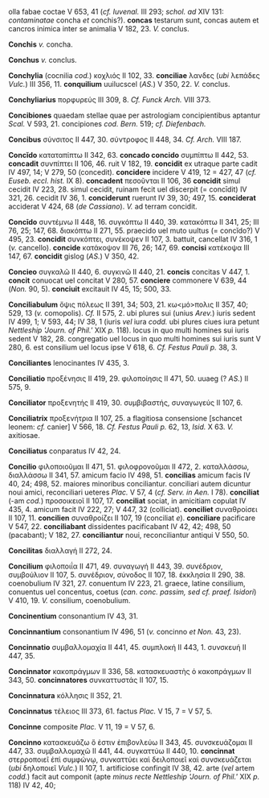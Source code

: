 olla fabae coctae V 653, 41 (*cf. Iuvenal.* III 293; *schol. ad* XIV
131: *contaminatae* concha *et* conchis?). **concas** testarum sunt,
concas autem et cancros inimica inter se animalia V 182, 23. *V.*
conclus.

**Conchis** *v.* concha.

**Conchus** *v.* conclus.

**Conchylia** (cocnilia *cod.*) κοχλιός II 102, 33. **conciliae** λανδες
(*ubi* λεπάδες *Vulc.*) III 356, 11. **conquilium** uuilucscel (*AS.*) V
350, 22. *V.* conclus.

**Conchyliarius** πορφυρεύς III 309, 8. *Cf. Funck Arch.* VIII 373.

**Concibiones** quaedam stellae quae per astrologiam concipientibus
aptantur *Scal.* V 593, 21. concipiones *cod. Bern.* 519; *cf.
Diefenbach.*

**Concibus** σύνσιτος II 447, 30. σύντροφος II 448, 34. *Cf. Arch.* VIII
187.

**Concĭdo** καταταπίπτω II 342, 63. **concado concido** συμπίπτω II 442,
53. **concadit** συνπίπτει II 106, 46. ruit V 182, 19. **concidit** ex
utraque parte cadit IV 497, 14; V 279, 50 (concedit). **concidere**
incidere V 419, 12 = 427, 47 (*cf. Euseb. eccl. hist.* IX 8).
**concadent** πεσοῦνται II 106, 36 **concidit** simul cecidit IV 223,
28. simul cecidit, ruinam fecit uel discerpit (= concīdit) IV 321, 26.
cecidit IV 36, 1. **conciderunt** ruerunt IV 39, 30; 497, 15.
**conciderat** acciderat V 424, 68 (*de Cassiano*). *V.* ad terram
concidit.

**Concīdo** συντέμνω II 448, 16. συγκόπτω II 440, 39. κατακόπτω II 341,
25; III 76, 25; 147, 68. διακόπτω II 271, 55. praecido uel muto uultus
(= concĭdo?) V 495, 23. **concidit** συνκόπτει, συνέκοψεν II 107, 3.
battuit, cancellat IV 316, 1 (*v.* cancello). **concide** κατάκοψον III
76, 26; 147, 69. **concisi** κατέκοψα III 147, 67. **concidit** gislog
(*AS.*) V 350, 42.

**Concieo** συγκαλῶ II 440, 6. συγκινῶ II 440, 21. **concis** concitas V
447, 1. **concit** conuocat uel concitat V 280, 57. **conciere**
commonere V 639, 44 (*Non.* 90, 5). **conciuit** excitauit IV 45, 15;
500, 33.

**Conciliabulum** ὄψις πόλεως II 391, 34; 503, 21. κω\<μό\>πολις II 357,
40; 529, 13 (*v.* comopolis). *Cf.* II 575, 2. ubi plures sui (unius
*Arev.*) iuris sedent IV 499, 1; V 593, 44; IV 38, 1 (iuris *vel* iura
*codd.* ubi plures ciues iura petunt *Nettle­ship 'Journ. of Phil.'* XIX
*p.* 118). locus in quo multi homines sui iuris sedent V 182, 28.
congregatio uel locus in quo multi homines sui iuris sunt V 280, 6. est
consilium uel locus ipse V 618, 6. *Cf. Festus Pauli p.* 38, 3.

**Conciliantes** lenocinantes IV 435, 3.

**Conciliatio** προξένησις II 419, 29. φιλοποίησις II 471, 50. uuaeg (?
*AS.*) II 575, 9.

**Conciliator** προξενητής II 419, 30. συμβιβαστής, συναγωγεύς II 107,
6.

**Conciliatrix** προξενήτρια II 107, 25. a flagitiosa consensione
[schancet leonem: *cf.* canier] V 566, 18. *Cf. Festus Pauli p.* 62,
13, *Isid.* X 63. *V.* axitiosae.

**Conciliatus** conparatus IV 42, 24.

**Concilio** φιλοποιοῦμαι II 471, 51. φιλοφρονοῦμαι II 472, 2.
καταλλάσσω, διαλλάσσω II 341, 57. amicum facio IV 498, 51. **concilias**
amicum facis IV 40, 24; 498, 52. maiores minoribus conciliantur.
conciliari autem dicuntur noui amici, reconciliari ueteres *Plac.* V 57,
4 (*cf. Serv. in Aen.* I 78). **conciliat** (-am *cod.*) προσοικειοῖ
II 107, 17. **conciliat** sociat, in amicitiam copulat IV 435, 4. amicum
facit IV 222, 27; V 447, 32 (colliciat). **conciliet** συναθροίσει II
107, 11. **concilien** συναθροίζει II 107, 19 (conciliat *e*).
**conciliare** pacificare V 547, 22. **conciliabant** dissidentes
pacificabant IV 42, 42; 498, 50 (pacabant); V 182, 27. **conciliantur**
noui, reconciliantur antiqui V 550, 50.

**Concilitas** διαλλαγή II 272, 24.

**Concilium** φιλοποιΐα II 471, 49. συναγωγή II 443, 39. συνέδριον,
συμβούλιον II 107, 5. συνέδριον, σύνοδος II 107, 18. ἐκκλησία II 290,
38. coenobulium IV 321, 27. conuentum IV 223, 21. graece, latine
consilium, conuentus uel concentus, coetus (*can. conc. passim, sed cf.
praef. Isidori*) V 410, 19. *V.* consilium, coenobulium.

**Concinentium** consonantium IV 43, 31.

**Concinnantium** consonantium IV 496, 51 (*v.* concinno *et Non.* 43,
23).

**Concinnatio** συμβαλλομαχία II 441, 45. συμπλοκή II 443, 1. συνσκευή
II 447, 35.

**Concinnator** κακοπράγμων II 336, 58. κατασκευαστὴς ὁ κακοπράγμων II
343, 50. **concinnatores** συνκαττυστάς II 107, 15.

**Concinnatura** κόλλησις II 352, 21.

**Concinnatus** τέλειος III 373, 61. factus *Plac.* V 15, 7 = V 57, 5.

**Concinne** composite *Plac.* V 11, 19 = V 57, 6.

**Concinno** κατασκευάζω ὅ ἐστιν ἐπιβονλεύω II 343, 45. συνσκευάζομαι II
447, 33. συμβαλλομαχῶ II 441, 44. συγκαττύω II 440, 10. **concinnat**
στερροποιεῖ ἐπὶ συμφώνῳ, συνκαττύει καὶ δειλοποιεῖ καὶ συνσκευάζεται
(*ubi* δηλοποιεῖ *Vulc.*) II 107, 1. artificiose confingit IV 38, 42.
arte (*vel* artem *codd.*) facit aut componit (apte *minus recte
Nettleship 'Journ. of Phil.'* XIX *p.* 118) IV 42, 40;
